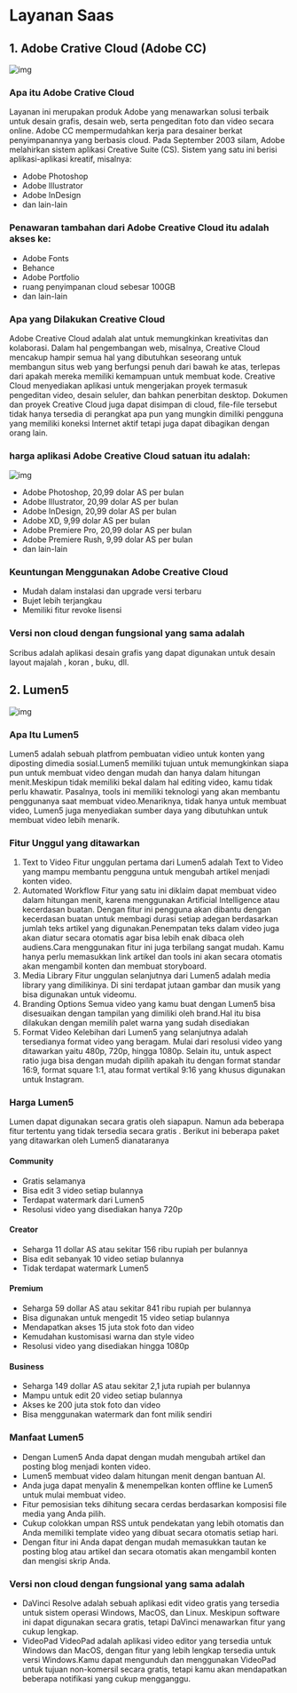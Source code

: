 # Layanan Saas

## 1. Adobe Crative Cloud (Adobe CC)
![img](foto2/03.png)
### Apa itu Adobe Crative Cloud
Layanan ini merupakan produk Adobe yang menawarkan solusi terbaik untuk desain grafis, desain web, serta pengeditan foto dan video secara online. Adobe CC mempermudahkan kerja para desainer berkat penyimpanannya yang berbasis cloud.
Pada September 2003 silam, Adobe melahirkan sistem aplikasi Creative Suite (CS). Sistem yang satu ini berisi aplikasi-aplikasi kreatif, misalnya:
- Adobe Photoshop
- Adobe Illustrator
- Adobe InDesign
- dan lain-lain

### Penawaran tambahan dari Adobe Creative Cloud itu adalah akses ke:
- Adobe Fonts
- Behance
- Adobe Portfolio
- ruang penyimpanan cloud sebesar 100GB
- dan lain-lain

### Apa yang Dilakukan Creative Cloud
Adobe Creative Cloud adalah alat untuk memungkinkan kreativitas dan kolaborasi. Dalam hal pengembangan web, misalnya, Creative Cloud mencakup hampir semua hal yang dibutuhkan seseorang untuk membangun situs web yang berfungsi penuh dari bawah ke atas, terlepas dari apakah mereka memiliki kemampuan untuk membuat kode. Creative Cloud menyediakan aplikasi untuk mengerjakan proyek termasuk pengeditan video, desain seluler, dan bahkan penerbitan desktop. Dokumen dan proyek Creative Cloud juga dapat disimpan di cloud, file-file tersebut tidak hanya tersedia di perangkat apa pun yang mungkin dimiliki pengguna yang memiliki koneksi Internet aktif tetapi juga dapat dibagikan dengan orang lain.

### harga aplikasi Adobe Creative Cloud satuan itu adalah:
![img](foto2/3.png)
- Adobe Photoshop, 20,99 dolar AS per bulan
- Adobe Illustrator, 20,99 dolar AS per bulan
- Adobe InDesign, 20,99 dolar AS per bulan
- Adobe XD, 9,99 dolar AS per bulan
- Adobe Premiere Pro, 20,99 dolar AS per bulan
- Adobe Premiere Rush, 9,99 dolar AS per bulan
- dan lain-lain

### Keuntungan Menggunakan Adobe Creative Cloud
- Mudah dalam instalasi dan upgrade versi terbaru
- Bujet lebih terjangkau
- Memiliki fitur revoke lisensi


### Versi non cloud dengan fungsional yang sama adalah 
Scribus adalah aplikasi desain grafis yang dapat digunakan untuk desain layout majalah , koran , buku, dll. 

## 2. Lumen5 
![img](foto2/2.png)

### Apa Itu Lumen5
Lumen5 adalah sebuah platfrom pembuatan vidieo untuk konten yang diposting dimedia sosial.Lumen5 memiliki tujuan untuk memungkinkan siapa pun untuk membuat video dengan mudah dan hanya dalam hitungan menit.Meskipun tidak memiliki bekal dalam hal editing video, kamu tidak perlu khawatir. Pasalnya, tools ini memiliki teknologi yang akan membantu penggunanya saat membuat video.Menariknya, tidak hanya untuk membuat video, Lumen5 juga menyediakan sumber daya yang dibutuhkan untuk membuat video lebih menarik.

### Fitur Unggul yang ditawarkan
1. Text to Video
Fitur unggulan pertama dari Lumen5 adalah Text to Video yang mampu membantu pengguna untuk mengubah artikel menjadi konten video.
2.  Automated Workflow
Fitur yang satu ini diklaim dapat membuat video dalam hitungan menit, karena menggunakan Artificial Intelligence atau kecerdasan buatan. Dengan fitur ini pengguna akan dibantu dengan kecerdasan buatan untuk membagi durasi setiap adegan berdasarkan jumlah teks artikel yang digunakan.Penempatan teks dalam video juga akan diatur secara otomatis agar bisa lebih enak dibaca oleh audiens.Cara menggunakan fitur ini juga terbilang sangat mudah. Kamu hanya perlu memasukkan link artikel dan tools ini akan secara otomatis akan mengambil konten dan membuat storyboard.
3. Media Library
Fitur unggulan selanjutnya dari Lumen5 adalah media library yang dimilikinya. Di sini terdapat jutaan gambar dan musik yang bisa digunakan untuk videomu.
4. Branding Options
Semua video yang kamu buat dengan Lumen5 bisa disesuaikan dengan tampilan yang dimiliki oleh brand.Hal itu bisa dilakukan dengan memilih palet warna yang sudah disediakan
5. Format Video
Kelebihan dari Lumen5 yang selanjutnya adalah tersedianya format video yang beragam.
Mulai dari resolusi video yang ditawarkan yaitu 480p, 720p, hingga 1080p. Selain itu, untuk aspect ratio juga bisa dengan mudah dipilih apakah itu dengan format standar 16:9, format square 1:1, atau format vertikal 9:16 yang khusus digunakan untuk Instagram.

### Harga Lumen5
Lumen dapat digunakan secara gratis oleh siapapun. Namun ada beberapa fitur tertentu yang tidak tersedia secara gratis .
Berikut ini beberapa paket yang ditawarkan oleh Lumen5 dianataranya

#### Community
- Gratis selamanya
- Bisa edit 3 video setiap bulannya
- Terdapat watermark dari Lumen5
- Resolusi video yang disediakan hanya 720p
#### Creator
- Seharga 11 dollar AS atau sekitar 156 ribu rupiah per bulannya
- Bisa edit sebanyak 10 video setiap bulannya
- Tidak terdapat watermark Lumen5
#### Premium
- Seharga 59 dollar AS atau sekitar 841 ribu rupiah per bulannya
- Bisa digunakan untuk mengedit 15 video setiap bulannya
- Mendapatkan akses 15 juta stok foto dan video
- Kemudahan kustomisasi warna dan style video
- Resolusi video yang disediakan hingga 1080p
#### Business
- Seharga 149 dollar AS atau sekitar 2,1 juta rupiah per bulannya
- Mampu untuk edit 20 video setiap bulannya
- Akses ke 200 juta stok foto dan video
- Bisa menggunakan watermark dan font milik sendiri

### Manfaat Lumen5
- Dengan Lumen5 Anda dapat dengan mudah mengubah artikel dan posting blog menjadi konten video.
- Lumen5 membuat video dalam hitungan menit dengan bantuan AI.
- Anda juga dapat menyalin & menempelkan konten offline ke Lumen5 untuk mulai membuat video.
- Fitur pemosisian teks dihitung secara cerdas berdasarkan komposisi file media yang Anda pilih.
- Cukup colokkan umpan RSS untuk pendekatan yang lebih otomatis dan Anda memiliki template video yang dibuat secara otomatis setiap hari.
- Dengan fitur ini Anda dapat dengan mudah memasukkan tautan ke posting blog atau artikel dan secara otomatis akan mengambil konten dan mengisi skrip Anda.


### Versi non cloud dengan fungsional yang sama adalah 
- DaVinci Resolve adalah sebuah aplikasi edit video gratis yang tersedia untuk sistem operasi Windows, MacOS, dan Linux. Meskipun software ini dapat digunakan secara gratis, tetapi DaVinci menawarkan fitur yang cukup lengkap.
- VideoPad
VideoPad adalah aplikasi video editor yang tersedia untuk Windows dan MacOS, dengan fitur yang lebih lengkap tersedia untuk versi Windows.Kamu dapat mengunduh dan menggunakan VideoPad untuk tujuan non-komersil secara gratis, tetapi kamu akan mendapatkan beberapa notifikasi yang cukup mengganggu.




